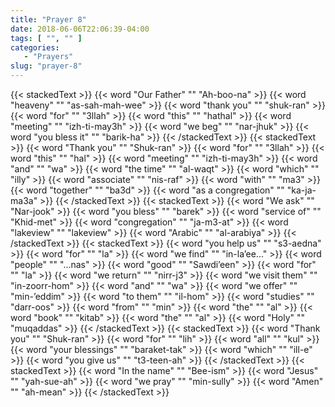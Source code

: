 ```yaml
---
title: "Prayer 8"
date: 2018-06-06T22:06:39-04:00
tags: [ "", "" ]
categories:
   - "Prayers"
slug: "prayer-8"
---
```


{{< stackedText >}}
   {{< word "Our Father" "" "Ah-boo-na" >}}
   {{< word "heaveny" "" "as-sah-mah-wee" >}}
   {{< word "thank you" "" "shuk-ran" >}}
   {{< word "for" "" "3llah" >}}
   {{< word "this" "" "hathal" >}}
   {{< word "meeting" "" "izh-ti-may3h" >}}
   {{< word "we beg" "" "nar-jhuk" >}}
   {{< word "you bless it" "" "barik-ha" >}}
{{< /stackedText >}}
{{< stackedText >}}
   {{< word "Thank you" "" "Shuk-ran" >}}
   {{< word "for" "" "3llah" >}}
   {{< word "this" "" "hal" >}}
   {{< word "meeting" "" "izh-ti-may3h" >}}
   {{< word "and" "" "wa" >}}
   {{< word "the time" "" "al-waqt" >}}
   {{< word "which" "" "illy" >}}
   {{< word "associate" "" "nis-raf" >}}
   {{< word "with" "" "ma3" >}}
   {{< word "together" "" "ba3d" >}}
   {{< word "as a congregation" "" "ka-ja-ma3a" >}}
{{< /stackedText >}}
{{< stackedText >}}
   {{< word "We ask" "" "Nar-jook" >}}
   {{< word "you bless" "" "barek" >}}
   {{< word "service of" "" "Khid-met" >}}
   {{< word "congregation" "" "ja-m3-at" >}}
   {{< word "lakeview" "" "lakeview" >}}
   {{< word "Arabic" "" "al-arabiya" >}}
{{< /stackedText >}}
{{< stackedText >}}
   {{< word "you help us" "" "s3-aedna" >}}
   {{< word "for" "" "la" >}}
   {{< word "we find" "" "in-la’ee..." >}}
   {{< word "people" "" "...nas" >}}
   {{< word "good" "" "Sawdi’een" >}}
   {{< word "for" "" "la" >}}
   {{< word "we return" "" "nirr-j3" >}}
   {{< word "we visit them" "" "in-zoorr-hom" >}}
   {{< word "and" "" "wa" >}}
   {{< word "we offer" "" "min-’eddim" >}}
   {{< word "to them" "" "il-hom" >}}
   {{< word "studies" "" "darr-oos" >}}
   {{< word "from" "" "min" >}}
   {{< word "the" "" "al" >}}
   {{< word "book" "" "kitab" >}}
   {{< word "the" "" "al" >}}
   {{< word "Holy" "" "muqaddas" >}}
{{< /stackedText >}}
{{< stackedText >}}
   {{< word "Thank you" "" "Shuk-ran" >}}
   {{< word "for" "" "lih" >}}
   {{< word "all" "" "kul" >}}
   {{< word "your blessings" "" "baraket-tak" >}}
   {{< word "which" "" "ill-e" >}}
   {{< word "you give us" "" "t3-teen-ah" >}}
{{< /stackedText >}}
{{< stackedText >}}
   {{< word "In the name" "" "Bee-ism" >}}
   {{< word "Jesus" "" "yah-sue-ah" >}}
   {{< word "we pray" "" "min-sully" >}}
   {{< word "Amen" "" "ah-mean" >}}
{{< /stackedText >}}
